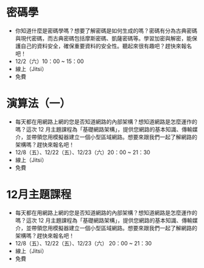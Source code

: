 # 密碼學

*   你知道什麼是密碼學嗎？想要了解密碼是如何生成的嗎？密碼有分為古典密碼與現代密碼，而古典密碼包括摩斯密碼、凱薩密碼等。學習加密與解密，能保護自己的資料安全，確保重要資料的安全性。聽起來很有趣吧？趕快來報名吧！
*   12/2（六）10：00 ~ 15：00
*   線上（Jitsi）
*   免費

# 演算法（一）

*   每天都在用網路上網的您是否知道網路的內部架構？想知道網路是怎麼運作的嗎？這次 12 月主題課程為「基礎網路架構」，提供您網路的基本知識、傳輸媒介，並帶領您用模擬器建立一個小型區域網路。想要來跟我們一起了解網路的架構嗎？趕快來報名吧！
*   12/8（五）、12/22（五）、12/23（六）20：00 ~ 21：30
*   線上（Jitsi）
*   免費

# 12月主題課程

* 每天都在用網路上網的您是否知道網路的內部架構？想知道網路是怎麼運作的嗎？這次 12 月主題課程為「基礎網路架構」，提供您網路的基本知識、傳輸媒介，並帶領您用模擬器建立一個小型區域網路。想要來跟我們一起了解網路的架構嗎？趕快來報名吧！
* 12/8（五）、12/22（五）、12/23（六） 20：00 ~ 21：30
*   線上（Jitsi）
*   免費
